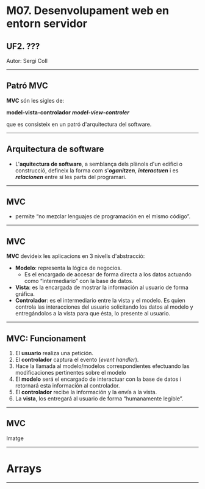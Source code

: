 <!-- $theme: gaia -->

# M07. Desenvolupament web en entorn servidor
## UF2. ???
Autor: Sergi Coll

---

## Patró MVC

**MVC** són les sigles de:

**model-vista-controlador**
***model-view-controler***

que es consisteix en un patró d'arquitectura del software.

---

## Arquitectura de software

* L'**aquitectura de software**, a semblança dels plànols d'un edifici o construcció, defineix la forma com s'***oganitzen***, ***interactuen*** i es ***relacionen*** entre sí les parts del programari. 
---

## MVC

* permite “no mezclar lenguajes de programación en el mismo
código”.

---

## MVC
**MVC** devideix les aplicacions en 3 nivells d'abstracció:
* **Modelo**: representa la lógica de negocios. 
  * Es el encargado de accesar de forma directa a los datos actuando como “intermediario” con la base de datos. 
 * **Vista**: es la encargada de mostrar la información al usuario de forma gráfica.
  * **Controlador**: es el intermediario entre la vista y el modelo. Es quien controla las interacciones del usuario solicitando los datos al modelo y entregándolos a la vista para que ésta, lo presente al usuario.

---

## MVC: Funcionament

1. El **usuario** realiza una petición.
2. El **controlador** captura el evento (*event handler*). 
3. Hace la llamada al modelo/modelos correspondientes efectuando las modificaciones pertinentes sobre el modelo
4. El **modelo** será el encargado de interactuar con la base de datos i retornará esta información al controlador.
5. El **controlador** recibe la información y la envía a la vista.
6. La **vista**, los entregará al usuario de forma “humanamente legible”.

---

## MVC

Imatge

---

<!-- *template: invert -->

# Arrays

---
